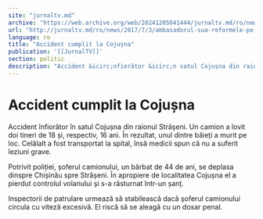 ```yaml
---
site: "jurnaltv.md"
archive: "https://web.archive.org/web/20241205041444/jurnaltv.md/ro/news/2017/7/3/ambasadorul-sua-reformele-pe-pauza-10291131/"
url: "http://jurnaltv.md/ro/news/2017/7/3/ambasadorul-sua-reformele-pe-pauza-10291131/"
language: ro
title: "Accident cumplit la Cojușna"
publication: '[[JurnalTV]]'
section: politic
description: "Accident &icirc;nfiorător &icirc;n satul Cojușna din raionul Străşeni. Un camion a lovit doi tineri de 18 și, respectiv, 16 ani. &Icirc;n rezultat,..."
---
```


# Accident cumplit la Cojușna

Accident înfiorător în satul Cojușna din raionul Străşeni. Un camion a lovit doi tineri de 18 și, respectiv, 16 ani. În rezultat, unul dintre băieți a murit pe loc. Celălalt a fost transportat la spital, însă medicii spun că nu a suferit leziuni grave.

Potrivit poliției, șoferul camionului, un bărbat de 44 de ani, se deplasa dinspre Chișinău spre Strășeni. În apropiere de localitatea Cojușna el a pierdut controlul volanului și s-a răsturnat într-un șanț.

Inspectorii de patrulare urmează să stabilească dacă șoferul camionului circula cu viteză excesivă. El riscă să se aleagă cu un dosar penal.